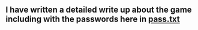 ## I have written a detailed write up about the game including with the passwords here in [pass.txt]()
